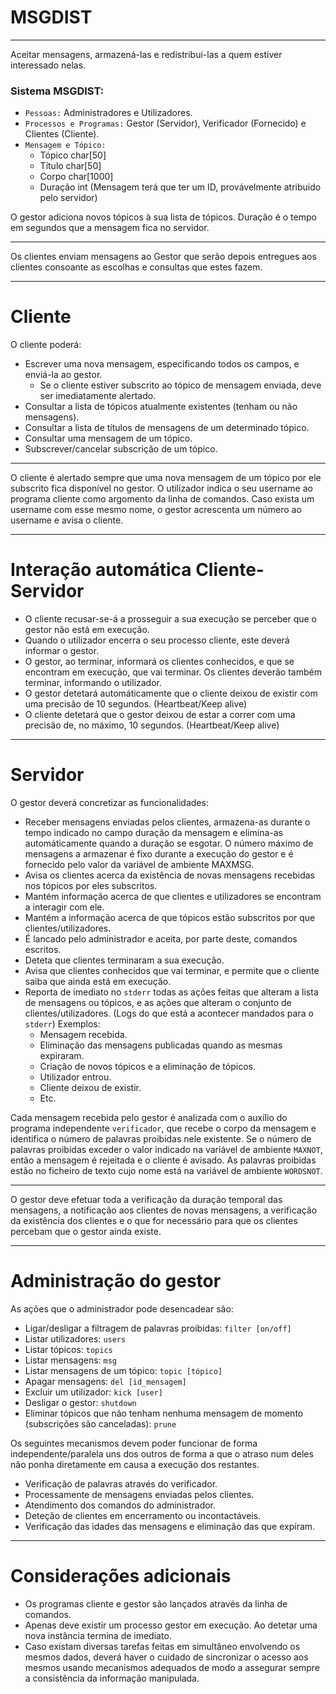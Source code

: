 # MSGDIST
---

  Aceitar mensagens, armazená-las e redistribuí-las a quem estiver interessado nelas.

### Sistema MSGDIST:

  - `Pessoas:` Administradores e Utilizadores.
  - `Processos e Programas:` Gestor (Servidor), Verificador (Fornecido) e Clientes (Cliente).
  - `Mensagem e Tópico:`
    - Tópico    char[50]
    - Título    char[50]
    - Corpo     char[1000]
    - Duração   int
    (Mensagem terá que ter um ID, provávelmente atribuido pelo servidor)

  O gestor adiciona novos tópicos à sua lista de tópicos.
  Duração é o tempo em segundos que a mensagem fica no servidor.

---

  Os clientes enviam mensagens ao Gestor que serão depois entregues aos clientes consoante as escolhas e consultas que estes fazem.

---

# Cliente

  O cliente poderá:
  - Escrever uma nova mensagem, especificando todos os campos, e enviá-la ao gestor.
    - Se o cliente estiver subscrito ao tópico de mensagem enviada, deve ser imediatamente alertado.
  - Consultar a lista de tópicos atualmente existentes (tenham ou não mensagens).
  - Consultar a lista de títulos de mensagens de um determinado tópico.
  - Consultar uma mensagem de um tópico.
  - Subscrever/cancelar subscrição de um tópico.

---

  O cliente é alertado sempre que uma nova mensagem de um tópico por ele subscrito fica disponível no gestor.
  O utilizador indica o seu username ao programa cliente como argomento da linha de comandos. Caso exista um username com esse mesmo nome, o gestor acrescenta um número ao username e avisa o cliente.

---

# Interação automática Cliente-Servidor

  - O cliente recusar-se-á a prosseguir a sua execução se perceber que o gestor não está em execução.
  - Quando o utilizador encerra o seu processo cliente, este deverá informar o gestor.
  - O gestor, ao terminar, informará os clientes conhecidos, e que se encontram em execução, que vai terminar. Os clientes deverão também terminar, informando o utilizador.
  - O gestor detetará automáticamente que o cliente deixou de existir com uma precisão de 10 segundos. (Heartbeat/Keep alive)
  - O cliente detetará que o gestor deixou de estar a correr com uma precisão de, no máximo, 10 segundos. (Heartbeat/Keep alive)

---

# Servidor

  O gestor deverá concretizar as funcionalidades:
  - Receber mensagens enviadas pelos clientes, armazena-as durante o tempo indicado no campo duração da mensagem e elimina-as automáticamente quando a duração se esgotar. O número máximo de mensagens a armazenar é fixo durante a execução do gestor e é fornecido pelo valor da variável de ambiente MAXMSG.
  - Avisa os clientes acerca da existência de novas mensagens recebidas nos tópicos por eles subscritos.
  - Mantém informação acerca de que clientes e utilizadores se encontram a interagir com ele.
  - Mantém a informação acerca de que tópicos estão subscritos por que clientes/utilizadores.
  - É lancado pelo administrador e aceita, por parte deste, comandos escritos.
  - Deteta que clientes terminaram a sua execução.
  - Avisa que clientes conhecidos que vai terminar, e permite que o cliente saiba que ainda está em execução.
  - Reporta de imediato no `stderr` todas as ações feitas que alteram a lista de mensagens ou tópicos, e as ações que alteram o conjunto de clientes/utilizadores. (Logs do que está a acontecer mandados para o `stderr`)
  Exemplos:
    - Mensagem recebida.
    - Eliminação das mensagens publicadas quando as mesmas expiraram.
    - Criação de novos tópicos e a eliminação de tópicos.
    - Utilizador entrou.
    - Cliente deixou de existir.
    - Etc.

  Cada mensagem recebida pelo gestor é analizada com o auxílio do programa independente `verificador`, que recebe o corpo da mensagem e identifica o número de palavras proibidas nele existente. Se o número de palavras proibidas exceder o valor indicado na variável de ambiente `MAXNOT`, então a mensagem é rejeitada e o cliente é avisado. As palavras proibidas estão no ficheiro de texto cujo nome está na variável de ambiente `WORDSNOT`.

---

  O gestor deve efetuar toda a verificação da duração temporal das mensagens, a notificação aos clientes de novas mensagens, a verificação da existência dos clientes e o que for necessário para que os clientes percebam que o gestor ainda existe.

---

# Administração do gestor

  As ações que o administrador pode desencadear são:
  - Ligar/desligar a filtragem de palavras proibidas: `filter [on/off]`
  - Listar utilizadores: `users`
  - Listar tópicos: `topics`
  - Listar mensagens: `msg`
  - Listar mensagens de um tópico: `topic [tópico]`
  - Apagar mensagens: `del [id_mensagem]`
  - Excluir um utilizador: `kick [user]`
  - Desligar o gestor: `shutdown`
  - Eliminar tópicos que não tenham nenhuma mensagem de momento (subscrições são canceladas): `prune`

  Os seguintes mecanismos devem poder funcionar de forma independente/paralela uns dos outros de forma a que o atraso num deles não ponha diretamente em causa a execução dos restantes.
  - Verificação de palavras através do verificador.
  - Processamente de mensagens enviadas pelos clientes.
  - Atendimento dos comandos do administrador.
  - Deteção de clientes em encerramento ou incontactáveis.
  - Verificação das idades das mensagens e eliminação das que expiram.

---

# Considerações adicionais

  - Os programas cliente e gestor são lançados através da linha de comandos.
  - Apenas deve existir um processo gestor em execução. Ao detetar uma nova instância termina de imediato.
  - Caso existam diversas tarefas feitas em simultâneo envolvendo os mesmos dados, deverá haver o cuidado de sincronizar o acesso aos mesmos usando mecanismos adequados de modo a assegurar sempre a consistência da informação manipulada.
